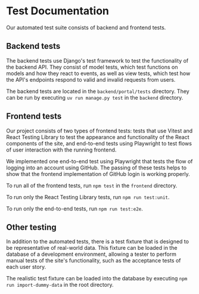 # Test Documentation

Our automated test suite consists of backend and frontend tests.

## Backend tests

The backend tests use Django's test framework to test the functionality of the backend API. They consist of model tests, which test functions on models and how they react to events, as well as view tests, which test how the API's endpoints respond to valid and invalid requests from users.

The backend tests are located in the `backend/portal/tests` directory. They can be run by executing `uv run manage.py test` in the `backend` directory.

## Frontend tests

Our project consists of two types of frontend tests: tests that use Vitest and React Testing Library to test the appearance and functionality of the React components of the site, and end-to-end tests using Playwright to test flows of user interaction with the running frontend.

We implemented one end-to-end test using Playwright that tests the flow of logging into an account using GitHub. The passing of these tests helps to show that the frontend implementation of GitHub login is working properly.

To run all of the frontend tests, run `npm test` in the `frontend` directory.

To run only the React Testing Library tests, run `npm run test:unit`.

To run only the end-to-end tests, run `npm run test:e2e`.

## Other testing

In addition to the automated tests, there is a test fixture that is designed to be representative of real-world data. This fixture can be loaded in the database of a development environment, allowing a tester to perform manual tests of the site's functionality, such as the acceptance tests of each user story.

The realistic test fixture can be loaded into the database by executing `npm run import-dummy-data` in the root directory.
